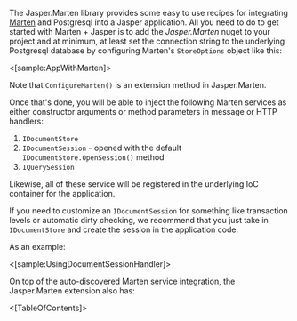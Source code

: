 <!--title:Jasper.Marten-->

The Jasper.Marten library provides some easy to use recipes for integrating  [Marten](https://jasperfx.github.io/marten) and Postgresql into a Jasper application. All you need to do to get
started with Marten + Jasper is to add the *Jasper.Marten* nuget to your project and at minimum,
at least set the connection string to the underlying Postgresql database by configuring
Marten's `StoreOptions` object like this:

<[sample:AppWithMarten]>

Note that `ConfigureMarten()` is an extension method in Jasper.Marten.

Once that's done, you will be able to inject the following Marten services as either constructor
arguments or method parameters in message or HTTP handlers:

1. `IDocumentStore`
1. `IDocumentSession` - opened with the default `IDocumentStore.OpenSession()` method
1. `IQuerySession`

Likewise, all of these service will be registered in the underlying IoC container for the application.

If you need to customize an `IDocumentSession` for something like transaction levels or automatic dirty checking, we recommend that you just take in `IDocumentStore` and create the session in the application code.

As an example:

<[sample:UsingDocumentSessionHandler]>

On top of the auto-discovered Marten service integration, the Jasper.Marten extension also has:

<[TableOfContents]>